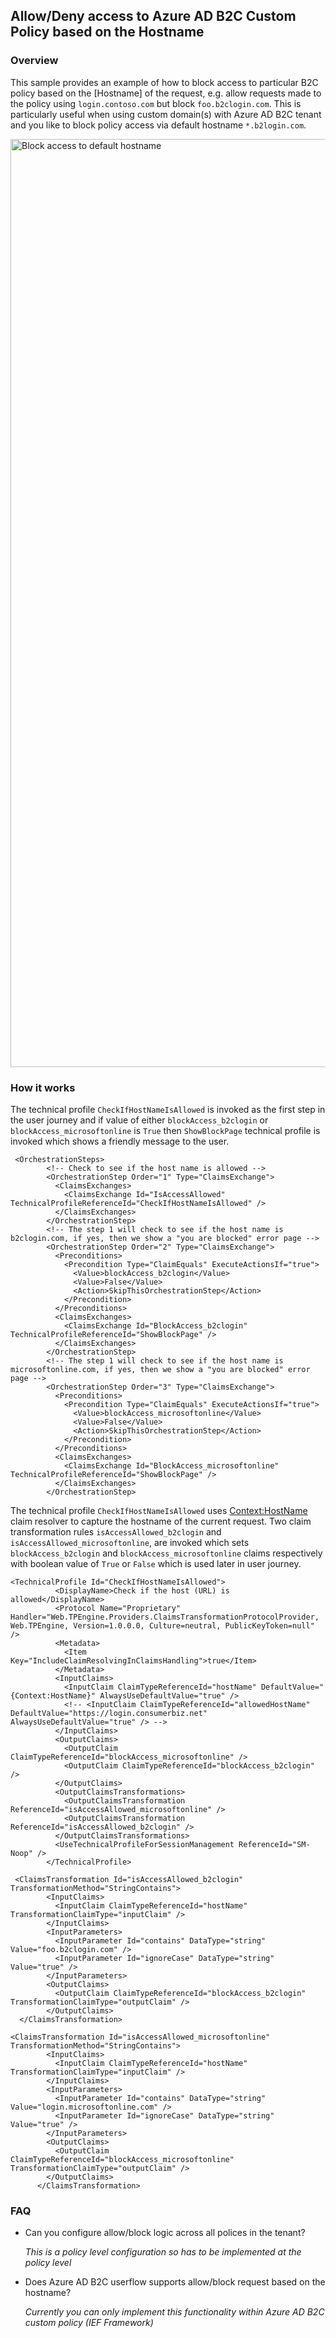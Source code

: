## Allow/Deny access to Azure AD B2C Custom Policy based on the Hostname


### Overview

This sample provides an example of how to block access to particular B2C policy based on the [Hostname] of the request, e.g. allow requests made to the policy using ```login.contoso.com``` but block ```foo.b2clogin.com```. This is particularly useful when using custom domain(s) with Azure AD B2C tenant and you like to block policy access via default hostname ```*.b2login.com```.


<img width="1485" alt="Block access to default hostname" src="https://user-images.githubusercontent.com/13594864/124837408-c035dd80-df52-11eb-87ce-7cf958ae696d.png">


### How it works 

The technical profile ```CheckIfHostNameIsAllowed``` is invoked as the first step in the user journey and if value of either ```blockAccess_b2clogin``` or ```blockAccess_microsoftonline``` is ```True``` then ```ShowBlockPage``` technical profile is invoked which shows a friendly message to the user.


```
 <OrchestrationSteps>
        <!-- Check to see if the host name is allowed -->
        <OrchestrationStep Order="1" Type="ClaimsExchange">
          <ClaimsExchanges>
            <ClaimsExchange Id="IsAccessAllowed" TechnicalProfileReferenceId="CheckIfHostNameIsAllowed" />
          </ClaimsExchanges>
        </OrchestrationStep>
        <!-- The step 1 will check to see if the host name is b2clogin.com, if yes, then we show a "you are blocked" error page -->
        <OrchestrationStep Order="2" Type="ClaimsExchange">
          <Preconditions>
            <Precondition Type="ClaimEquals" ExecuteActionsIf="true">
              <Value>blockAccess_b2clogin</Value>
              <Value>False</Value>
              <Action>SkipThisOrchestrationStep</Action>
            </Precondition>
          </Preconditions>
          <ClaimsExchanges>
            <ClaimsExchange Id="BlockAccess_b2clogin" TechnicalProfileReferenceId="ShowBlockPage" />
          </ClaimsExchanges>
        </OrchestrationStep>
        <!-- The step 1 will check to see if the host name is microsoftonline.com, if yes, then we show a "you are blocked" error page -->
        <OrchestrationStep Order="3" Type="ClaimsExchange">
          <Preconditions>
            <Precondition Type="ClaimEquals" ExecuteActionsIf="true">
              <Value>blockAccess_microsoftonline</Value>
              <Value>False</Value>
              <Action>SkipThisOrchestrationStep</Action>
            </Precondition>
          </Preconditions>
          <ClaimsExchanges>
            <ClaimsExchange Id="BlockAccess_microsoftonline" TechnicalProfileReferenceId="ShowBlockPage" />
          </ClaimsExchanges>
        </OrchestrationStep>

```


The technical profile ```CheckIfHostNameIsAllowed``` uses [Context:HostName](https://docs.microsoft.com/en-us/azure/active-directory-b2c/claim-resolver-overview#context) claim resolver to capture the hostname of the current request. Two claim transformation rules ```isAccessAllowed_b2clogin``` and ```isAccessAllowed_microsoftonline```, are invoked which sets ```blockAccess_b2clogin``` and  ```blockAccess_microsoftonline``` claims respectively with boolean value of ```True``` or ```False``` which is used later in user journey.

```
<TechnicalProfile Id="CheckIfHostNameIsAllowed">
          <DisplayName>Check if the host (URL) is allowed</DisplayName>
          <Protocol Name="Proprietary" Handler="Web.TPEngine.Providers.ClaimsTransformationProtocolProvider, Web.TPEngine, Version=1.0.0.0, Culture=neutral, PublicKeyToken=null" />
          <Metadata>
            <Item Key="IncludeClaimResolvingInClaimsHandling">true</Item>
          </Metadata>
          <InputClaims>
            <InputClaim ClaimTypeReferenceId="hostName" DefaultValue="{Context:HostName}" AlwaysUseDefaultValue="true" />
            <!-- <InputClaim ClaimTypeReferenceId="allowedHostName" DefaultValue="https://login.consumerbiz.net" AlwaysUseDefaultValue="true" /> -->
          </InputClaims>
          <OutputClaims>
            <OutputClaim ClaimTypeReferenceId="blockAccess_microsoftonline" />
            <OutputClaim ClaimTypeReferenceId="blockAccess_b2clogin" />
          </OutputClaims>
          <OutputClaimsTransformations>
            <OutputClaimsTransformation ReferenceId="isAccessAllowed_microsoftonline" />
            <OutputClaimsTransformation ReferenceId="isAccessAllowed_b2clogin" />
          </OutputClaimsTransformations>
          <UseTechnicalProfileForSessionManagement ReferenceId="SM-Noop" />
        </TechnicalProfile>
```


```
 <ClaimsTransformation Id="isAccessAllowed_b2clogin" TransformationMethod="StringContains">
        <InputClaims>
          <InputClaim ClaimTypeReferenceId="hostName" TransformationClaimType="inputClaim" />
        </InputClaims>
        <InputParameters>
          <InputParameter Id="contains" DataType="string" Value="foo.b2clogin.com" />
          <InputParameter Id="ignoreCase" DataType="string" Value="true" />
        </InputParameters>
        <OutputClaims>
          <OutputClaim ClaimTypeReferenceId="blockAccess_b2clogin" TransformationClaimType="outputClaim" />
        </OutputClaims>
  </ClaimsTransformation>
```

```
<ClaimsTransformation Id="isAccessAllowed_microsoftonline" TransformationMethod="StringContains">
        <InputClaims>
          <InputClaim ClaimTypeReferenceId="hostName" TransformationClaimType="inputClaim" />
        </InputClaims>
        <InputParameters>
          <InputParameter Id="contains" DataType="string" Value="login.microsoftonline.com" />
          <InputParameter Id="ignoreCase" DataType="string" Value="true" />
        </InputParameters>
        <OutputClaims>
          <OutputClaim ClaimTypeReferenceId="blockAccess_microsoftonline" TransformationClaimType="outputClaim" />
        </OutputClaims>
      </ClaimsTransformation>
```

### FAQ

* Can you configure allow/block logic across all polices in the tenant?
  
  _This is a policy level configuration so has to be implemented at the policy level_

* Does Azure AD B2C userflow supports allow/block request based on the hostname?

  _Currently you can only implement this functionality within Azure AD B2C custom policy (IEF Framework)_
